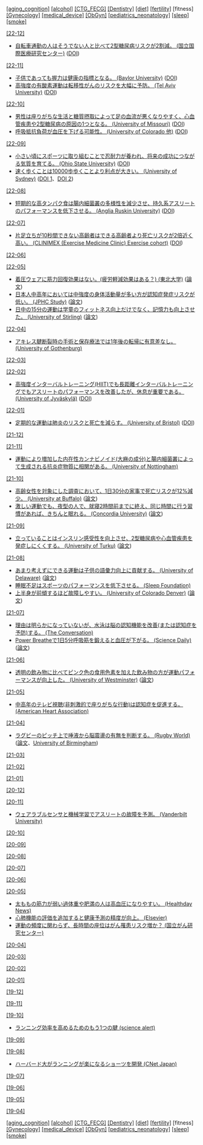 [\[aging_cognition\]](aging_cognition.md) [\[alcohol\]](alcohol.md) [\[CTG_FECG\]](CTG_FECG.md) [\[Dentistry\]](Dentistry.md) [\[diet\]](diet.md) [\[fertility\]](fertility.md) \[fitness\] [\[Gynecology\]](Gynecology.md) [\[medical_device\]](medical_device.md) [\[ObGyn\]](ObGyn.md) [\[pediatrics_neonatology\]](pediatrics_neonatology.md) [\[sleep\]](sleep.md) [\[smoke\]](smoke.md)

[\[22-12\]](2212.md)
* [自転車通勤の人はそうでない人と比べて2型糖尿病リスクが2割減。 (国立国際医療研究センター)](https://www.carenet.com/news/general/hdnj/55474) ([DOI](https://doi.org/10.2337/dc22-1267))

[\[22-11\]](2211.md)
* [子供であっても握力は健康の指標となる。 (Baylor University)](https://www.baylor.edu/mediacommunications/news.php?action=story&story=201233) ([DOI](https://doi.org/10.1016/j.jpeds.2018.07.020))
* [高強度の有酸素運動は転移性がんのリスクを大幅に予防。 (Tel Aviv University)](https://english.tau.ac.il/exercise_defeats_cancer_2022) ([DOI](https://dx.doi.org/10.1158/0008-5472.CAN-22-0237))

[\[22-10\]](2210.md)
* [男性は座りがちな生活と糖質摂取によって足の血流が悪くなりやすく、心血管疾患や2型糖尿病の原因の1つとなる。 (University of Missouri)](https://medicine.missouri.edu/news/sedentary-lifestyle-and-sugary-diet-more-detrimental-men) ([DOI](https://dx.doi.org/10.1210/endocr/bqac137))
* [呼吸抵抗負荷が血圧を下げる可能性。 (University of Colorado 他)](https://www.colorado.edu/today/2021/06/29/5-minute-breathing-workout-lowers-blood-pressure-much-exercise-drugs) ([DOI](https://dx.doi.org/10.1152/japplphysiol.00425.2022))

[\[22-09\]](2209.md)
* [小さい頃にスポーツに取り組むことで忍耐力が養われ、将来の成功につながる気質を育てる。 (Ohio State University)](https://news.osu.edu/sports-help-kids-develop-important-trait-linked-to-adult-success/) ([DOI](https://doi.org/10.1080/01490400.2022.2090037))
* [速く歩くことは10000歩歩くことより利点が大きい。 (University of Sydney)](https://anmj.org.au/pace-just-as-important-as-reaching-10000-steps-for-good-health-study-finds/) ([DOI 1](https://doi.org/10.1001/jamaneurol.2022.2672)、[DOI 2](https://doi.org/10.1001/jamainternmed.2022.4000))

[\[22-08\]](2208.md)
* [短期的な高タンパク食は腸内細菌叢の多様性を減少させ、持久系アスリートのパフォーマンスを低下させる。 (Anglia Ruskin University)](https://aru.ac.uk/news/a-stable-gut-helps-elite-athletes-perform-better) ([DOI](https://dx.doi.org/10.1128/msystems.00129-22))

[\[22-07\]](2207.md)
* [片足立ちが10秒間できない高齢者はできる高齢者より死亡リスクが2倍近く高い。 (CLINIMEX (Exercise Medicine Clinic) Exercise cohort)](https://www.bristol.ac.uk/news/2022/june/tne-second-one-legged-stance.html) ([DOI](http://dx.doi.org/10.1136/bjsports-2021-105360))

[\[22-06\]](2206.md)

[\[22-05\]](2205.md)
* [着圧ウェアに筋力回復効果はない。(疲労軽減効果はある？) (東北大学)](https://www.tohoku.ac.jp/en/press/do_compression_garments_facilitate_muscle_recoverey.html) ([論文](https://link.springer.com/article/10.1007/s40279-022-01681-4))
* [日本人中高年においては中強度の身体活動量が多い方が認知症発症リスクが低い。 (JPHC Study)](https://epi.ncc.go.jp/jphc/outcome/8908.html) ([論文](https://jamanetwork.com/journals/jamanetworkopen/fullarticle/2790484))
* [日中の15分の運動は学童のフィットネス向上だけでなく、記憶力も向上させた。 (University of Stirling)](https://www.stir.ac.uk/news/2022/april-2022-news/daily-activity-is-route-to-a-better-memory-as-well-as-fitness-for-pupils-/) ([論文](https://www.frontiersin.org/articles/10.3389/fpsyg.2022.812616/full))

[\[22-04\]](2204.md)
* [アキレス腱断裂時の手術と保存療法では1年後の転帰に有意差なし。 (University of Gothenburg)](https://journals.sagepub.com/doi/full/10.1177/0363546510376052)

[\[22-03\]](2203.md)

[\[22-02\]](2202.md)
* [高強度インターバルトレーニング(HIIT)でも長距離インターバルトレーニングでもアスリートのパフォーマンスを改善したが、休息が重要である。 (University of Jyväskylä)](https://www.jyu.fi/en/current/archive/2022/01/farther-or-faster-both-improve-distance-running-performance) ([DOI](https://doi.org/10.1249/mss.0000000000002861))

[\[22-01\]](2201.md)
* [定期的な運動は肺炎のリスクと死亡を減らす。 (University of Bristol)](http://bristol.ac.uk/news/2021/december/exercise-pneumonia.html) ([DOI](https://doi.org/10.1007/s11357-021-00491-2))

[\[21-12\]](2112.md)

[\[21-11\]](2111.md)
* [運動により増加した内在性カンナビノイド(大麻の成分)と腸内細菌叢によって生成される抗炎症物質に相関がある。 (University of Nottingham)](https://www.nottingham.ac.uk/news/exercise-increases-the-bodys-own-cannabis)

[\[21-10\]](2110.md)
* [高齢女性を対象にした調査において、1日30分の家事で死亡リスクが12%減少。 (University at Buffalo)](http://www.buffalo.edu/ubnow/stories/2017/11/lamonte-aging-women-movement.html) ([論文](https://agsjournals.onlinelibrary.wiley.com/doi/10.1111/jgs.15201))
* [激しい運動でも、夜型の人で、就寝2時間前までに終え、同じ時間に行う習慣があれば、きちんと眠れる。 (Concordia University)](https://www.concordia.ca/news/stories/2021/09/28/intense-workouts-before-bedtime-wont-guarantee-a-good-nights-rest-new-research-shows.html) ([論文](https://pubmed.ncbi.nlm.nih.gov/34416428/))

[\[21-09\]](2109.md)
* [立っていることはインスリン感受性を向上させ、2型糖尿病や心血管疾患を発症しにくくする。 (University of Turku)](https://www.utu.fi/en/news/press-release/researchers-observed-association-between-standing-and-insulin-sensitivity) ([論文](https://www.jsams.org/article/S1440-2440(21)00204-8/fulltext))

[\[21-08\]](2108.md)
* [あまり考えずにできる運動は子供の語彙力向上に貢献する。 (University of Delaware)](https://www.udel.edu/udaily/2021/july/swimming-vocabulary-growth-study/) ([論文](https://pubs.asha.org/doi/10.1044/2021_JSLHR-20-00359))
* [睡眠不足はスポーツのパフォーマンスを低下させる。 (Sleep Foundation)](https://www.sleepfoundation.org/physical-activity/athletic-performance-and-sleep)
* [上半身が前傾するほど故障しやすい。 (University of Colorado Denver)](https://news.ucdenver.edu/want-to-avoid-running-overuse-injuries-dont-lean-forward-so-much/) ([論文](https://www.sciencedirect.com/science/article/pii/S0167945721000658))

[\[21-07\]](2107.md)
* [理由は明らかになっていないが、水泳は脳の認知機能を改善(または認知症を予防)する。 (The Conversation)](https://theconversation.com/swimming-gives-your-brain-a-boost-but-scientists-dont-know-yet-why-its-better-than-other-aerobic-activities-164297)
* [Power Breatheで1日5分呼吸筋を鍛えると血圧が下がる。 (Science Daily)](https://www.sciencedaily.com/releases/2021/06/210630135033.htm) ([論文](https://www.ahajournals.org/doi/10.1161/JAHA.121.020980))

[\[21-06\]](2106.md)
* [透明の飲み物に比べてピンク色の食用色素を加えた飲み物の方が運動パフォーマンスが向上した。 (University of Westminster)](https://www.westminster.ac.uk/news/pink-drinks-can-help-you-run-faster-and-further-study-finds) ([論文](https://www.frontiersin.org/articles/10.3389/fnut.2021.678105/full))

[\[21-05\]](2105.md)
* [中高年のテレビ視聴(非刺激的で座りがちな行動)は認知症を促進する。 (American Heart Association)](https://newsroom.heart.org/news/moderate-to-high-tv-viewing-in-midlife-linked-to-later-cognitive-and-brain-health-decline)

[\[21-04\]](2104.md)
* [ラグビーのピッチ上で唾液から脳震盪の有無を判断する。 (Rugby World)](https://www.rugbyworld.com/news/saliva-test-94-accurate-in-head-injury-study-123235) ([論文](https://bjsm.bmj.com/content/early/2021/02/09/bjsports-2020-103274)、[University of Birmingham](https://www.birmingham.ac.uk/news/latest/2021/03/rugby-concussion-saliva-test-research.aspx))

[\[21-03\]](2103.md)

[\[21-02\]](2102.md)

[\[21-01\]](2101.md)

[\[20-12\]](2012.md)

[\[20-11\]](2011.md)
* [ウェアラブルセンサと機械学習でアスリートの故障を予測。 (Vanderbilt University)](https://engineering.vanderbilt.edu/news/2020/wearable-sensor-algorithms-powered-by-machine-learning-could-be-key-to-preventing-runners-injuries/)

[\[20-10\]](2010.md)

[\[20-09\]](2009.md)

[\[20-08\]](2008.md)

[\[20-07\]](2007.md)

[\[20-06\]](2006.md)

[\[20-05\]](2005.md)
* [太ももの筋力が弱い過体重や肥満の人は高血圧になりやすい。 (Healthday News)](http://www.healthday.com/hdlite/pb/pb_article.htm?CID=19EEB8AB&NFID=P&articleId=756480)
* [心肺機能の評価を追加すると健康予測の精度が向上。 (Elsevier)](https://www.elsevier.com/about/press-releases/research-and-journals/cardiorespiratory-fitness-assessment-improves-accuracy-of-health-predictions)
* [運動の頻度に関わらず、長時間の座位はがん罹患リスク増か？ (国立がん研究センター)](https://epi.ncc.go.jp/jphc/outcome/8485.html)

[\[20-04\]](2004.md)

[\[20-03\]](2003.md)

[\[20-02\]](2002.md)

[\[20-01\]](2001.md)

[\[19-12\]](1912.md)

[\[19-11\]](1911.md)

[\[19-10\]](1910.md)
* [ランニング効率を高めるためのもう1つの腱 (science alert)](https://www.sciencealert.com/a-simple-jogging-hack-could-allow-you-to-run-longer-and-faster-than-ever-before)

[\[19-09\]](1909.md)

[\[19-08\]](1908.md)
* [ハーバード大がランニングが楽になるショーツを開発 (CNet Japan)](https://japan.cnet.com/article/35141573/)

[\[19-07\]](1907.md)

[\[19-06\]](1906.md)

[\[19-05\]](1905.md)

[\[19-04\]](1904.md)

[\[aging_cognition\]](aging_cognition.md) [\[alcohol\]](alcohol.md) [\[CTG_FECG\]](CTG_FECG.md) [\[Dentistry\]](Dentistry.md) [\[diet\]](diet.md) [\[fertility\]](fertility.md) \[fitness\] [\[Gynecology\]](Gynecology.md) [\[medical_device\]](medical_device.md) [\[ObGyn\]](ObGyn.md) [\[pediatrics_neonatology\]](pediatrics_neonatology.md) [\[sleep\]](sleep.md) [\[smoke\]](smoke.md)
